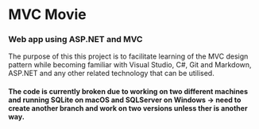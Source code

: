 # MVC Movie
### Web app using ASP.NET and MVC
The purpose of this this project is to facilitate learning of the MVC design pattern while becoming familiar with Visual Studio, C#, Git and Markdown, ASP.NET and any other related technology that can be utilised.   

#### The code is currently broken due to working on two different machines and running SQLite on macOS and SQLServer on Windows -> need to create another branch and work on two versions unless ther is another way.
